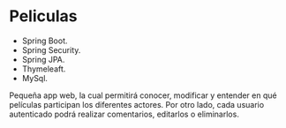 # Peliculas

* Spring Boot.
* Spring Security.
* Spring JPA.
* Thymeleaft.
* MySql.

Pequeña app web, la cual permitirá conocer, modificar y entender en qué películas participan los diferentes actores. Por otro lado, 
cada usuario autenticado podrá realizar comentarios, editarlos o eliminarlos. 
